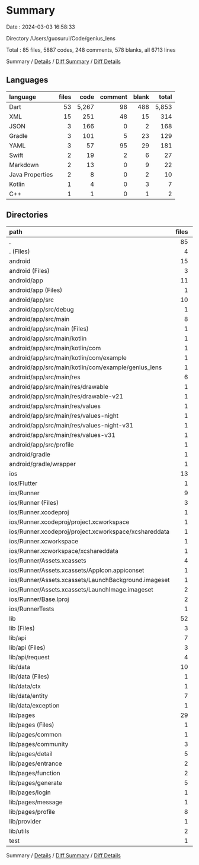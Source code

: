 # Summary

Date : 2024-03-03 16:58:33

Directory /Users/guosurui/Code/genius_lens

Total : 85 files,  5887 codes, 248 comments, 578 blanks, all 6713 lines

Summary / [Details](details.md) / [Diff Summary](diff.md) / [Diff Details](diff-details.md)

## Languages
| language | files | code | comment | blank | total |
| :--- | ---: | ---: | ---: | ---: | ---: |
| Dart | 53 | 5,267 | 98 | 488 | 5,853 |
| XML | 15 | 251 | 48 | 15 | 314 |
| JSON | 3 | 166 | 0 | 2 | 168 |
| Gradle | 3 | 101 | 5 | 23 | 129 |
| YAML | 3 | 57 | 95 | 29 | 181 |
| Swift | 2 | 19 | 2 | 6 | 27 |
| Markdown | 2 | 13 | 0 | 9 | 22 |
| Java Properties | 2 | 8 | 0 | 2 | 10 |
| Kotlin | 1 | 4 | 0 | 3 | 7 |
| C++ | 1 | 1 | 0 | 1 | 2 |

## Directories
| path | files | code | comment | blank | total |
| :--- | ---: | ---: | ---: | ---: | ---: |
| . | 85 | 5,887 | 248 | 578 | 6,713 |
| . (Files) | 4 | 67 | 95 | 36 | 198 |
| android | 15 | 199 | 51 | 37 | 287 |
| android (Files) | 3 | 53 | 0 | 12 | 65 |
| android/app | 11 | 141 | 51 | 24 | 216 |
| android/app (Files) | 1 | 51 | 5 | 12 | 68 |
| android/app/src | 10 | 90 | 46 | 12 | 148 |
| android/app/src/debug | 1 | 3 | 4 | 1 | 8 |
| android/app/src/main | 8 | 84 | 38 | 10 | 132 |
| android/app/src/main (Files) | 1 | 12 | 6 | 1 | 19 |
| android/app/src/main/kotlin | 1 | 4 | 0 | 3 | 7 |
| android/app/src/main/kotlin/com | 1 | 4 | 0 | 3 | 7 |
| android/app/src/main/kotlin/com/example | 1 | 4 | 0 | 3 | 7 |
| android/app/src/main/kotlin/com/example/genius_lens | 1 | 4 | 0 | 3 | 7 |
| android/app/src/main/res | 6 | 68 | 32 | 6 | 106 |
| android/app/src/main/res/drawable | 1 | 9 | 0 | 1 | 10 |
| android/app/src/main/res/drawable-v21 | 1 | 9 | 0 | 1 | 10 |
| android/app/src/main/res/values | 1 | 13 | 9 | 1 | 23 |
| android/app/src/main/res/values-night | 1 | 13 | 9 | 1 | 23 |
| android/app/src/main/res/values-night-v31 | 1 | 12 | 7 | 1 | 20 |
| android/app/src/main/res/values-v31 | 1 | 12 | 7 | 1 | 20 |
| android/app/src/profile | 1 | 3 | 4 | 1 | 8 |
| android/gradle | 1 | 5 | 0 | 1 | 6 |
| android/gradle/wrapper | 1 | 5 | 0 | 1 | 6 |
| ios | 13 | 354 | 4 | 17 | 375 |
| ios/Flutter | 1 | 26 | 0 | 1 | 27 |
| ios/Runner | 9 | 305 | 2 | 10 | 317 |
| ios/Runner (Files) | 3 | 68 | 0 | 4 | 72 |
| ios/Runner.xcodeproj | 1 | 8 | 0 | 1 | 9 |
| ios/Runner.xcodeproj/project.xcworkspace | 1 | 8 | 0 | 1 | 9 |
| ios/Runner.xcodeproj/project.xcworkspace/xcshareddata | 1 | 8 | 0 | 1 | 9 |
| ios/Runner.xcworkspace | 1 | 8 | 0 | 1 | 9 |
| ios/Runner.xcworkspace/xcshareddata | 1 | 8 | 0 | 1 | 9 |
| ios/Runner/Assets.xcassets | 4 | 169 | 0 | 4 | 173 |
| ios/Runner/Assets.xcassets/AppIcon.appiconset | 1 | 122 | 0 | 0 | 122 |
| ios/Runner/Assets.xcassets/LaunchBackground.imageset | 1 | 21 | 0 | 1 | 22 |
| ios/Runner/Assets.xcassets/LaunchImage.imageset | 2 | 26 | 0 | 3 | 29 |
| ios/Runner/Base.lproj | 2 | 68 | 2 | 2 | 72 |
| ios/RunnerTests | 1 | 7 | 2 | 4 | 13 |
| lib | 52 | 5,253 | 88 | 481 | 5,822 |
| lib (Files) | 3 | 182 | 8 | 26 | 216 |
| lib/api | 7 | 332 | 12 | 56 | 400 |
| lib/api (Files) | 3 | 166 | 11 | 30 | 207 |
| lib/api/request | 4 | 166 | 1 | 26 | 193 |
| lib/data | 10 | 314 | 9 | 80 | 403 |
| lib/data (Files) | 1 | 38 | 0 | 3 | 41 |
| lib/data/ctx | 1 | 10 | 0 | 3 | 13 |
| lib/data/entity | 7 | 250 | 7 | 68 | 325 |
| lib/data/exception | 1 | 16 | 2 | 6 | 24 |
| lib/pages | 29 | 4,365 | 57 | 301 | 4,723 |
| lib/pages (Files) | 1 | 115 | 2 | 9 | 126 |
| lib/pages/common | 1 | 12 | 0 | 4 | 16 |
| lib/pages/community | 3 | 569 | 14 | 34 | 617 |
| lib/pages/detail | 5 | 358 | 2 | 24 | 384 |
| lib/pages/entrance | 2 | 893 | 19 | 52 | 964 |
| lib/pages/function | 2 | 129 | 0 | 14 | 143 |
| lib/pages/generate | 5 | 817 | 5 | 51 | 873 |
| lib/pages/login | 1 | 186 | 1 | 9 | 196 |
| lib/pages/message | 1 | 171 | 2 | 12 | 185 |
| lib/pages/profile | 8 | 1,115 | 12 | 92 | 1,219 |
| lib/provider | 1 | 23 | 0 | 8 | 31 |
| lib/utils | 2 | 37 | 2 | 10 | 49 |
| test | 1 | 14 | 10 | 7 | 31 |

Summary / [Details](details.md) / [Diff Summary](diff.md) / [Diff Details](diff-details.md)
